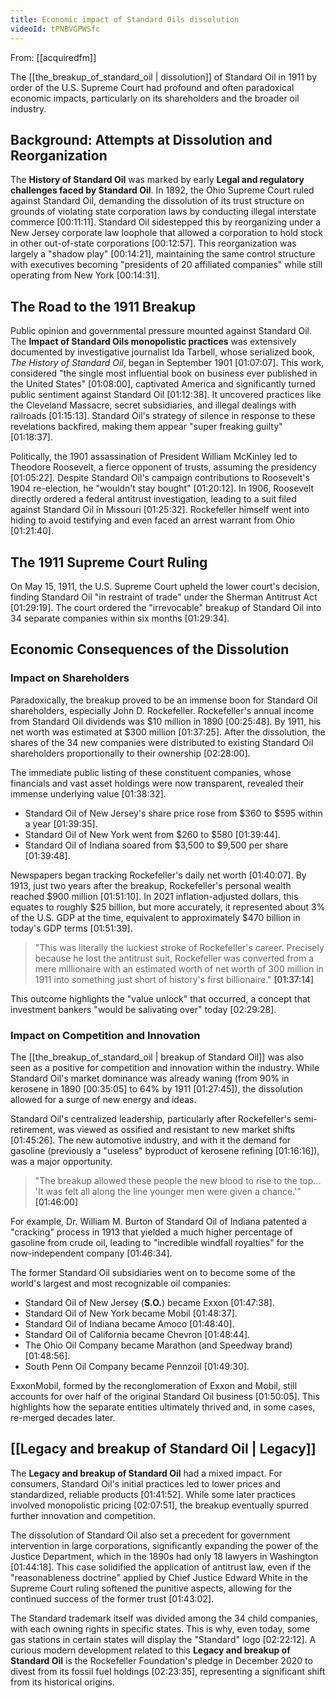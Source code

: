 ```yaml
---
title: Economic impact of Standard Oils dissolution
videoId: tPNBVGPWSfc
---
```


From: [[acquiredfm]] <br/> 

The [[the_breakup_of_standard_oil | dissolution]] of Standard Oil in 1911 by order of the U.S. Supreme Court had profound and often paradoxical economic impacts, particularly on its shareholders and the broader oil industry.

## Background: Attempts at Dissolution and Reorganization

The **History of Standard Oil** was marked by early **Legal and regulatory challenges faced by Standard Oil**. In 1892, the Ohio Supreme Court ruled against Standard Oil, demanding the dissolution of its trust structure on grounds of violating state corporation laws by conducting illegal interstate commerce [00:11:11]. Standard Oil sidestepped this by reorganizing under a New Jersey corporate law loophole that allowed a corporation to hold stock in other out-of-state corporations [00:12:57]. This reorganization was largely a "shadow play" [00:14:21], maintaining the same control structure with executives becoming "presidents of 20 affiliated companies" while still operating from New York [00:14:31].

## The Road to the 1911 Breakup

Public opinion and governmental pressure mounted against Standard Oil.
The **Impact of Standard Oils monopolistic practices** was extensively documented by investigative journalist Ida Tarbell, whose serialized book, *The History of Standard Oil*, began in September 1901 [01:07:07]. This work, considered "the single most influential book on business ever published in the United States" [01:08:00], captivated America and significantly turned public sentiment against Standard Oil [01:12:38]. It uncovered practices like the Cleveland Massacre, secret subsidiaries, and illegal dealings with railroads [01:15:13]. Standard Oil's strategy of silence in response to these revelations backfired, making them appear "super freaking guilty" [01:18:37].

Politically, the 1901 assassination of President William McKinley led to Theodore Roosevelt, a fierce opponent of trusts, assuming the presidency [01:05:22]. Despite Standard Oil's campaign contributions to Roosevelt's 1904 re-election, he "wouldn't stay bought" [01:20:12]. In 1906, Roosevelt directly ordered a federal antitrust investigation, leading to a suit filed against Standard Oil in Missouri [01:25:32]. Rockefeller himself went into hiding to avoid testifying and even faced an arrest warrant from Ohio [01:21:40].

## The 1911 Supreme Court Ruling

On May 15, 1911, the U.S. Supreme Court upheld the lower court's decision, finding Standard Oil "in restraint of trade" under the Sherman Antitrust Act [01:29:19]. The court ordered the "irrevocable" breakup of Standard Oil into 34 separate companies within six months [01:29:34].

## Economic Consequences of the Dissolution

### Impact on Shareholders

Paradoxically, the breakup proved to be an immense boon for Standard Oil shareholders, especially John D. Rockefeller.
Rockefeller's annual income from Standard Oil dividends was $10 million in 1890 [00:25:48]. By 1911, his net worth was estimated at $300 million [01:37:25]. After the dissolution, the shares of the 34 new companies were distributed to existing Standard Oil shareholders proportionally to their ownership [02:28:00].

The immediate public listing of these constituent companies, whose financials and vast asset holdings were now transparent, revealed their immense underlying value [01:38:32].
*   Standard Oil of New Jersey's share price rose from $360 to $595 within a year [01:39:35].
*   Standard Oil of New York went from $260 to $580 [01:39:44].
*   Standard Oil of Indiana soared from $3,500 to $9,500 per share [01:39:48].

Newspapers began tracking Rockefeller's daily net worth [01:40:07]. By 1913, just two years after the breakup, Rockefeller's personal wealth reached $900 million [01:51:10]. In 2021 inflation-adjusted dollars, this equates to roughly $25 billion, but more accurately, it represented about 3% of the U.S. GDP at the time, equivalent to approximately $470 billion in today's GDP terms [01:51:39].

> "This was literally the luckiest stroke of Rockefeller's career. Precisely because he lost the antitrust suit, Rockefeller was converted from a mere millionaire with an estimated worth of net worth of 300 million in 1911 into something just short of history's first billionaire." <a class="yt-timestamp" data-t="01:37:14">[01:37:14]</a>

This outcome highlights the "value unlock" that occurred, a concept that investment bankers "would be salivating over" today [02:29:28].

### Impact on Competition and Innovation

The [[the_breakup_of_standard_oil | breakup of Standard Oil]] was also seen as a positive for competition and innovation within the industry. While Standard Oil's market dominance was already waning (from 90% in kerosene in 1890 [00:35:05] to 64% by 1911 [01:27:45]), the dissolution allowed for a surge of new energy and ideas.

Standard Oil's centralized leadership, particularly after Rockefeller's semi-retirement, was viewed as ossified and resistant to new market shifts [01:45:26]. The new automotive industry, and with it the demand for gasoline (previously a "useless" byproduct of kerosene refining [01:16:16]), was a major opportunity.

> "The breakup allowed these people the new blood to rise to the top... 'It was felt all along the line younger men were given a chance.'" <a class="yt-timestamp" data-t="01:46:00">[01:46:00]</a>

For example, Dr. William M. Burton of Standard Oil of Indiana patented a "cracking" process in 1913 that yielded a much higher percentage of gasoline from crude oil, leading to "incredible windfall royalties" for the now-independent company [01:46:34].

The former Standard Oil subsidiaries went on to become some of the world's largest and most recognizable oil companies:
*   Standard Oil of New Jersey (**S.O.**) became Exxon [01:47:38].
*   Standard Oil of New York became Mobil [01:48:37].
*   Standard Oil of Indiana became Amoco [01:48:40].
*   Standard Oil of California became Chevron [01:48:44].
*   The Ohio Oil Company became Marathon (and Speedway brand) [01:48:56].
*   South Penn Oil Company became Pennzoil [01:49:30].

ExxonMobil, formed by the reconglomeration of Exxon and Mobil, still accounts for over half of the original Standard Oil business [01:50:05]. This highlights how the separate entities ultimately thrived and, in some cases, re-merged decades later.

## [[Legacy and breakup of Standard Oil | Legacy]]

The **Legacy and breakup of Standard Oil** had a mixed impact. For consumers, Standard Oil's initial practices led to lower prices and standardized, reliable products [01:41:52]. While some later practices involved monopolistic pricing [02:07:51], the breakup eventually spurred further innovation and competition.

The dissolution of Standard Oil also set a precedent for government intervention in large corporations, significantly expanding the power of the Justice Department, which in the 1890s had only 18 lawyers in Washington [01:44:18]. This case solidified the application of antitrust law, even if the "reasonableness doctrine" applied by Chief Justice Edward White in the Supreme Court ruling softened the punitive aspects, allowing for the continued success of the former trust [01:43:02].

The Standard trademark itself was divided among the 34 child companies, with each owning rights in specific states. This is why, even today, some gas stations in certain states will display the "Standard" logo [02:22:12]. A curious modern development related to this **Legacy and breakup of Standard Oil** is the Rockefeller Foundation's pledge in December 2020 to divest from its fossil fuel holdings [02:23:35], representing a significant shift from its historical origins.